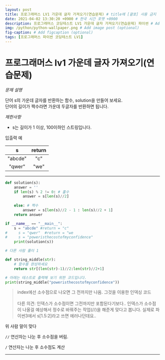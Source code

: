 ```yaml
---
layout: post
title: 프로그래머스 LV1 가운데 글자 가져오기(연습문제) # title에 [괄호] 사용 금지
date: 2021-04-02 13:30:20 +0900 # 한국 시간 포맷 +0900
description: 프로그래머스 코딩테스트 LV1 가운데 글자 가져오기(연습문제) 파이썬 # Add post description (optional)
img: /python/python-wallpaper.png # Add image post (optional)
fig-caption: # Add figcaption (optional)
tags: [프로그래머스 파이썬 코딩테스트 LV1]
---
```


# 프로그래머스 lv1 가운데 글자 가져오기(연습문제)

*문제 설명*<br>

단어 s의 가운데 글자를 반환하는 함수, solution을 만들어 보세요. <br>
단어의 길이가 짝수라면 가운데 두글자를 반환하면 됩니다.<br>

*제한사항*<br>

* s는 길이가 1 이상, 100이하인 스트링입니다.<br>

입출력 예

|s|return|
|:---:|:---:|
|"abcde"|"c"|
|"qwer"|"we"|


---
```python 
def solution(s):
    answer = ''
    if len(s) % 2 != 0: # 홀수
        answer = s[len(s)//2]
    
    else: # 짝수
        answer = s[len(s)//2 - 1 : len(s)//2 + 1]
    return answer

if __name__ == "__main__":
    s = "abcde" #return = "c"
#     s = "qwer"  #return = "we
#     s = "poweristhecostofmyconfidence"
    print(solution(s))
```

```python
# 다른 사람 풀이 1

def string_middle(str):
    # 함수를 완성하세요
    return str[(len(str)-1)//2:len(str)//2+1] 

# 아래는 테스트로 출력해 보기 위한 코드입니다.
print(string_middle("poweristhecostofmyconfidence"))

```
>index에선 소수점으로 나오면 그 전까지만 나옴. 그것을 이용한 인덱싱 코드<br><br>
다른 의견: 인덱스가 소수점이면 그전까지만 포함된다기보다.. 인덱스가 소수점이 나올걸 예상해서 정수로 바꿔주는 작업(//)을 해준게 맞다고 봅니다. 실제로 파이썬3에서 s[1.5:2]라고 쓰면 에러나던데요..<br>

위 사람 말이 맞다<br>

`//` 연산자는 나눈 후 소수점을 버림.<br>

`/` 연산자는 나눈 후 소수점도 계산<br>

---